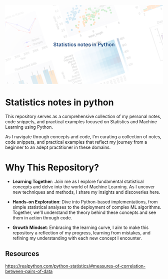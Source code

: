 ![image](./images/Header.png)

# Statistics notes in python

This repository serves as a comprehensive collection of my personal notes, code snippets, and practical examples focused on Statistics and Machine Learning using Python.

As I navigate through concepts and code, I'm curating a collection of notes, code snippets, and practical examples that reflect my journey from a beginner to an adept practitioner in these domains.

# Why This Repository?

- **Learning Together**: Join me as I explore fundamental statistical concepts and delve into the world of Machine Learning. As I uncover new techniques and methods, I share my insights and discoveries here.

- **Hands-on Exploration**: Dive into Python-based implementations, from simple statistical analyses to the deployment of complex ML algorithms. Together, we'll understand the theory behind these concepts and see them in action through code.

- **Growth Mindset**: Embracing the learning curve, I aim to make this repository a reflection of my progress, learning from mistakes, and refining my understanding with each new concept I encounter.

## Resources
 https://realpython.com/python-statistics/#measures-of-correlation-between-pairs-of-data